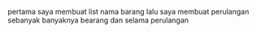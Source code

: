 pertama saya membuat list nama barang 
lalu saya membuat perulangan sebanyak banyaknya bearang
dan selama perulangan  
